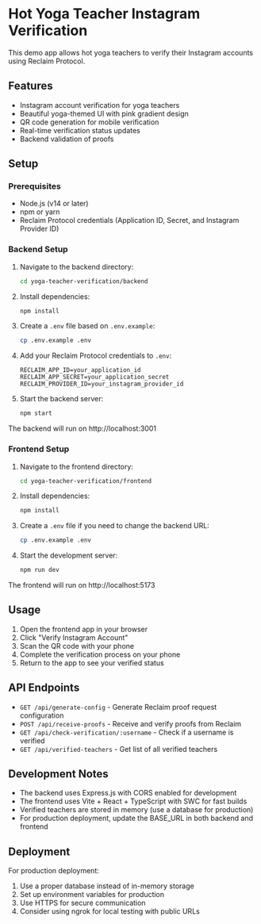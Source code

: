 # Hot Yoga Teacher Instagram Verification

This demo app allows hot yoga teachers to verify their Instagram accounts using Reclaim Protocol.

## Features

- Instagram account verification for yoga teachers
- Beautiful yoga-themed UI with pink gradient design
- QR code generation for mobile verification
- Real-time verification status updates
- Backend validation of proofs

## Setup

### Prerequisites

- Node.js (v14 or later)
- npm or yarn
- Reclaim Protocol credentials (Application ID, Secret, and Instagram Provider ID)

### Backend Setup

1. Navigate to the backend directory:
   ```bash
   cd yoga-teacher-verification/backend
   ```

2. Install dependencies:
   ```bash
   npm install
   ```

3. Create a `.env` file based on `.env.example`:
   ```bash
   cp .env.example .env
   ```

4. Add your Reclaim Protocol credentials to `.env`:
   ```
   RECLAIM_APP_ID=your_application_id
   RECLAIM_APP_SECRET=your_application_secret
   RECLAIM_PROVIDER_ID=your_instagram_provider_id
   ```

5. Start the backend server:
   ```bash
   npm start
   ```

The backend will run on http://localhost:3001

### Frontend Setup

1. Navigate to the frontend directory:
   ```bash
   cd yoga-teacher-verification/frontend
   ```

2. Install dependencies:
   ```bash
   npm install
   ```

3. Create a `.env` file if you need to change the backend URL:
   ```bash
   cp .env.example .env
   ```

4. Start the development server:
   ```bash
   npm run dev
   ```

The frontend will run on http://localhost:5173

## Usage

1. Open the frontend app in your browser
2. Click "Verify Instagram Account"
3. Scan the QR code with your phone
4. Complete the verification process on your phone
5. Return to the app to see your verified status

## API Endpoints

- `GET /api/generate-config` - Generate Reclaim proof request configuration
- `POST /api/receive-proofs` - Receive and verify proofs from Reclaim
- `GET /api/check-verification/:username` - Check if a username is verified
- `GET /api/verified-teachers` - Get list of all verified teachers

## Development Notes

- The backend uses Express.js with CORS enabled for development
- The frontend uses Vite + React + TypeScript with SWC for fast builds
- Verified teachers are stored in memory (use a database for production)
- For production deployment, update the BASE_URL in both backend and frontend

## Deployment

For production deployment:

1. Use a proper database instead of in-memory storage
2. Set up environment variables for production
3. Use HTTPS for secure communication
4. Consider using ngrok for local testing with public URLs